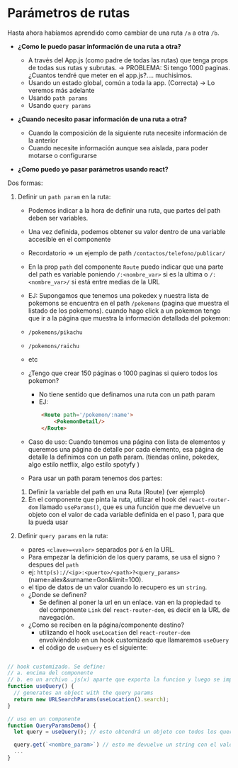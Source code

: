 # Parámetros de rutas

Hasta ahora habíamos aprendido como cambiar de una ruta `/a` a otra `/b`.

- **¿Como le puedo pasar información de una ruta a otra?**
  - A través del App.js (como padre de todas las rutas) que tenga props de todas sus rutas y subrutas. -> PROBLEMA: Si tengo 1000 paginas. ¿Cuantos tendré que meter en el app.js?.... muchisimos.
  - Usando un estado global, común a toda la app. (Correcta) -> Lo veremos más adelante
  - Usando `path params`
  - Usando `query params`
- **¿Cuando necesito pasar información de una ruta a otra?**

  - Cuando la composición de la siguiente ruta necesite información de la anterior
  - Cuando necesite información aunque sea aislada, para poder motarse o configurarse

- **¿Como puedo yo pasar parámetros usando react?**

Dos formas:

1. Definir un `path param` en la ruta:

    - Podemos indicar a la hora de definir una ruta, que partes del path deben ser variables.
    - Una vez definida, podemos obtener su valor dentro de una variable accesible en el componente
    - Recordatorio => un ejemplo de path `/contactos/telefono/publicar/`
    - En la prop `path` del componente `Route` puedo indicar que una parte del path es variable poniendo `/:<nombre_var>` si es la ultima o `/:<nombre_var>/` si está entre medias de la URL
    - EJ: Supongamos que tenemos una pokedex y nuestra lista de pokemons se encuentra en el path `/pokemons` (pagina que muestra el listado de los pokemons).
    cuando hago click a un pokemon tengo que ir a la página que muestra la información detallada del pokemon:

    - `/pokemons/pikachu`
    - `/pokemons/raichu`
    - etc
    - ¿Tengo que crear 150 páginas o 1000 paginas si quiero todos los pokemon?

        - No tiene sentido que definamos una ruta con un path param
        - EJ:

        ```HTML
            <Route path='/pokemon/:name'>
                <PokemonDetail/>
            </Route>
        ```

    - Caso de uso: Cuando tenemos una página con lista de elementos y queremos una página de detalle por cada elemento, esa página de detalle la definimos con un path param. (tiendas online, pokedex, algo estilo netflix, algo estilo spotyfy )
    - Para usar un path param tenemos dos partes:
    1. Definir la variable del path en una Ruta (Route) (ver ejemplo)
    2. En el componente que pinta la ruta, utilizar el hook del `react-router-dom` llamado `useParams()`, que es una función que me devuelve un objeto con el valor de cada variable definida en el paso 1, para que la pueda usar

2. Definir `query params` en la ruta:

    - pares `<clave>=<valor>` separados por `&` en la URL.
    - Para empezar la definición de los query params, se usa el signo `?` despues del `path`
    - ej: `http(s)://<ip>:<puerto>/<path>?<query_params>` (name=alex&surname=Gon&limit=100).
    - el tipo de datos de un valor cuando lo recupero es un `string`.
    - ¿Donde se definen?
        - Se definen al poner la url en un enlace. van en la propiedad `to` del componente `Link` del `react-router-dom`, es decir en la URL de navegación.
    - ¿Como se reciben en la página/componente destino?
        - utilizando el hook `useLocation` del `react-router-dom` envolviéndolo en un hook customizado que llamaremos `useQuery`
        - el código de `useQuery` es el siguiente:

```js

// hook customizado. Se define:
// a. encima del componente
// b. en un archivo .js(x) aparte que exporta la funcion y luego se importa en el component
function useQuery() {
  // generates an object with the query params 
  return new URLSearchParams(useLocation().search); 
}

// uso en un componente
function QueryParamsDemo() {
  let query = useQuery(); // esto obtendrá un objeto con todos los query params

  query.get(`<nombre_param>`) // esto me devuelve un string con el valor de ese parametro
  ...
}
```
